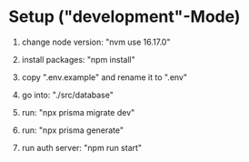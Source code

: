 # Setup ("development"-Mode)

1. change node version: "nvm use 16.17.0"
2. install packages: "npm install"
3. copy ".env.example" and rename it to ".env"

4. go into: "./src/database"
5. run: "npx prisma migrate dev"
6. run: "npx prisma generate"

7. run auth server: "npm run start"
